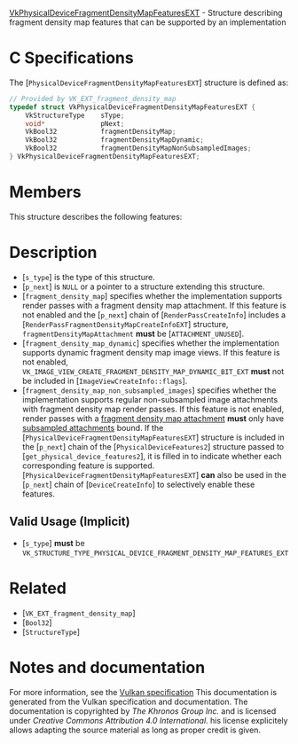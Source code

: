 [VkPhysicalDeviceFragmentDensityMapFeaturesEXT](https://www.khronos.org/registry/vulkan/specs/1.3-extensions/man/html/VkPhysicalDeviceFragmentDensityMapFeaturesEXT.html) - Structure describing fragment density map features that can be supported by an implementation

# C Specifications
The [`PhysicalDeviceFragmentDensityMapFeaturesEXT`] structure is defined
as:
```c
// Provided by VK_EXT_fragment_density_map
typedef struct VkPhysicalDeviceFragmentDensityMapFeaturesEXT {
    VkStructureType    sType;
    void*              pNext;
    VkBool32           fragmentDensityMap;
    VkBool32           fragmentDensityMapDynamic;
    VkBool32           fragmentDensityMapNonSubsampledImages;
} VkPhysicalDeviceFragmentDensityMapFeaturesEXT;
```

# Members
This structure describes the following features:

# Description
- [`s_type`] is the type of this structure.
- [`p_next`] is `NULL` or a pointer to a structure extending this structure.
- [`fragment_density_map`] specifies whether the implementation supports render passes with a fragment density map attachment. If this feature is not enabled and the [`p_next`] chain of [`RenderPassCreateInfo`] includes a [`RenderPassFragmentDensityMapCreateInfoEXT`] structure, `fragmentDensityMapAttachment` **must**  be [`ATTACHMENT_UNUSED`].
- [`fragment_density_map_dynamic`] specifies whether the implementation supports dynamic fragment density map image views. If this feature is not enabled, `VK_IMAGE_VIEW_CREATE_FRAGMENT_DENSITY_MAP_DYNAMIC_BIT_EXT` **must**  not be included in [`ImageViewCreateInfo::flags`].
- [`fragment_density_map_non_subsampled_images`] specifies whether the implementation supports regular non-subsampled image attachments with fragment density map render passes. If this feature is not enabled, render passes with a [fragment density map attachment](https://www.khronos.org/registry/vulkan/specs/1.3-extensions/html/vkspec.html#renderpass-fragmentdensitymapattachment) **must**  only have [subsampled attachments](https://www.khronos.org/registry/vulkan/specs/1.3-extensions/html/vkspec.html#samplers-subsamplesampler) bound.
If the [`PhysicalDeviceFragmentDensityMapFeaturesEXT`] structure is included in the [`p_next`] chain of the
[`PhysicalDeviceFeatures2`] structure passed to
[`get_physical_device_features2`], it is filled in to indicate whether each
corresponding feature is supported.
[`PhysicalDeviceFragmentDensityMapFeaturesEXT`] **can**  also be used in the [`p_next`] chain of
[`DeviceCreateInfo`] to selectively enable these features.
## Valid Usage (Implicit)
-  [`s_type`] **must**  be `VK_STRUCTURE_TYPE_PHYSICAL_DEVICE_FRAGMENT_DENSITY_MAP_FEATURES_EXT`

# Related
- [`VK_EXT_fragment_density_map`]
- [`Bool32`]
- [`StructureType`]

# Notes and documentation
For more information, see the [Vulkan specification](https://www.khronos.org/registry/vulkan/specs/1.3-extensions/html/vkspec.html)
This documentation is generated from the Vulkan specification and documentation.
The documentation is copyrighted by *The Khronos Group Inc.* and is licensed under *Creative Commons Attribution 4.0 International*.
his license explicitely allows adapting the source material as long as proper credit is given.
        